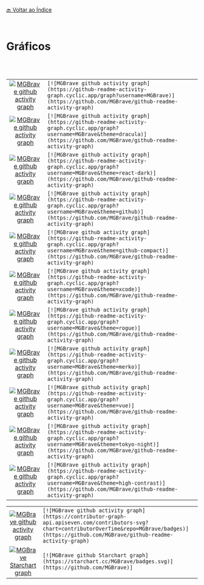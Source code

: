 <br>[🔙 Voltar ao Índice](./README.md)<br>

<br>

# Gráficos

 <br> 
 <br>
 
 | | | 
| :--: | :-- | 
|[![MGBrave github activity graph](https://github-readme-activity-graph.cyclic.app/graph?username=MGBrave)](https://github.com/MGBrave/github-readme-activity-graph)| ```[![MGBrave github activity graph](https://github-readme-activity-graph.cyclic.app/graph?username=MGBrave)](https://github.com/MGBrave/github-readme-activity-graph)  ```|
|[![MGBrave github activity graph](https://github-readme-activity-graph.cyclic.app/graph?username=MGBrave&theme=dracula)](https://github.com/MGBrave/github-readme-activity-graph)| ```[![MGBrave github activity graph](https://github-readme-activity-graph.cyclic.app/graph?username=MGBrave&theme=dracula)](https://github.com/MGBrave/github-readme-activity-graph)  ```|
 |[![MGBrave github activity graph](https://github-readme-activity-graph.cyclic.app/graph?username=MGBrave&theme=react-dark)](https://github.com/MGBrave/github-readme-activity-graph)| ```[![MGBrave github activity graph](https://github-readme-activity-graph.cyclic.app/graph?username=MGBrave&theme=react-dark)](https://github.com/MGBrave/github-readme-activity-graph)  ```|
 |[![MGBrave github activity graph](https://github-readme-activity-graph.cyclic.app/graph?username=MGBrave&theme=github)](https://github.com/MGBrave/github-readme-activity-graph)| ```[![MGBrave github activity graph](https://github-readme-activity-graph.cyclic.app/graph?username=MGBrave&theme=github)](https://github.com/MGBrave/github-readme-activity-graph)  ```|
 |[![MGBrave github activity graph](https://github-readme-activity-graph.cyclic.app/graph?username=MGBrave&theme=github-compact)](https://github.com/MGBrave/github-readme-activity-graph)| ```[![MGBrave github activity graph](https://github-readme-activity-graph.cyclic.app/graph?username=MGBrave&theme=github-compact)](https://github.com/MGBrave/github-readme-activity-graph)  ```|
 |[![MGBrave github activity graph](https://github-readme-activity-graph.cyclic.app/graph?username=MGBrave&theme=xcode)](https://github.com/MGBrave/github-readme-activity-graph)| ```[![MGBrave github activity graph](https://github-readme-activity-graph.cyclic.app/graph?username=MGBrave&theme=xcode)](https://github.com/MGBrave/github-readme-activity-graph)  ```|
 |[![MGBrave github activity graph](https://github-readme-activity-graph.cyclic.app/graph?username=MGBrave&theme=rogue)](https://github.com/MGBrave/github-readme-activity-graph)| ```[![MGBrave github activity graph](https://github-readme-activity-graph.cyclic.app/graph?username=MGBrave&theme=rogue)](https://github.com/MGBrave/github-readme-activity-graph)  ```|
 |[![MGBrave github activity graph](https://github-readme-activity-graph.cyclic.app/graph?username=MGBrave&theme=merko)](https://github.com/MGBrave/github-readme-activity-graph)| ```[![MGBrave github activity graph](https://github-readme-activity-graph.cyclic.app/graph?username=MGBrave&theme=merko)](https://github.com/MGBrave/github-readme-activity-graph)  ```|
 |[![MGBrave github activity graph](https://github-readme-activity-graph.cyclic.app/graph?username=MGBrave&theme=vue)](https://github.com/MGBrave/github-readme-activity-graph)| ```[![MGBrave github activity graph](https://github-readme-activity-graph.cyclic.app/graph?username=MGBrave&theme=vue)](https://github.com/MGBrave/github-readme-activity-graph)  ```|
 |[![MGBrave github activity graph](https://github-readme-activity-graph.cyclic.app/graph?username=MGBrave&theme=tokyo-night)](https://github.com/MGBrave/github-readme-activity-graph)| ```[![MGBrave github activity graph](https://github-readme-activity-graph.cyclic.app/graph?username=MGBrave&theme=tokyo-night)](https://github.com/MGBrave/github-readme-activity-graph)  ```|
 |[![MGBrave github activity graph](https://github-readme-activity-graph.cyclic.app/graph?username=MGBrave&theme=high-contrast)](https://github.com/MGBrave/github-readme-activity-graph)| ```[![MGBrave github activity graph](https://github-readme-activity-graph.cyclic.app/graph?username=MGBrave&theme=high-contrast)](https://github.com/MGBrave/github-readme-activity-graph)  ```|
 
 
| | | 
| :--: | :-- | 
 |[![MGBrave github activity graph](https://contributor-graph-api.apiseven.com/contributors-svg?chart=contributorOverTime&repo=MGBrave/badges)](https://github.com/MGBrave/github-readme-activity-graph)| ```[![MGBrave github activity graph](https://contributor-graph-api.apiseven.com/contributors-svg?chart=contributorOverTime&repo=MGBrave/badges)](https://github.com/MGBrave/github-readme-activity-graph)  ```|
 |[![MGBrave Starchart graph](https://starchart.cc/MGBrave/badges.svg)](https://github.com/MGBrave/github-readme-activity-graph)| ```[![MGBrave github Starchart graph](https://starchart.cc/MGBrave/badges.svg)](https://github.com/MGBrave)]  ```|





 
 
